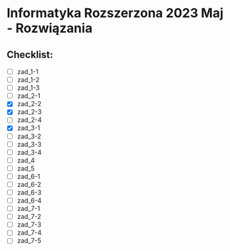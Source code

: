 # Informatyka Rozszerzona 2023 Maj - Rozwiązania

## Checklist:

- [ ] zad_1-1
- [ ] zad_1-2
- [ ] zad_1-3
- [ ] zad_2-1
- [x] zad_2-2
- [x] zad_2-3
- [ ] zad_2-4
- [x] zad_3-1
- [ ] zad_3-2
- [ ] zad_3-3
- [ ] zad_3-4
- [ ] zad_4
- [ ] zad_5
- [ ] zad_6-1
- [ ] zad_6-2
- [ ] zad_6-3
- [ ] zad_6-4
- [ ] zad_7-1
- [ ] zad_7-2
- [ ] zad_7-3
- [ ] zad_7-4
- [ ] zad_7-5